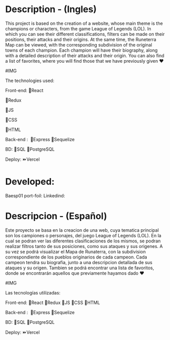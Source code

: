 # Description - (Ingles)
This project is based on the creation of a website, whose main theme is the champions or characters, from the game League of Legends (LOL).
In which you can see their different classifications, filters can be made on their positions, their attacks and their origins.
At the same time, the Runeterra Map can be viewed, with the corresponding subdivision of the original towns of each champion.
Each champion will have their biography, along with a detailed description of their attacks and their origin.
You can also find a list of favorites, where you will find those that we have previously given ♥

#IMG 

The technologies used:

Front-end:
 🔷​React

 🔷​Redux

 🔷​JS

 🔷​CSS

 🔷​HTML
 

Back-end :
​ 🔶​Express
 ​🔶​Sequelize

BD:
 🔴SQL
 🔴PostgreSQL

Deploy: 
 ⏩Vercel

# Developed:

Baesp01
port-foil: 
Linkedind:


# Descripcion - (Español)
Este proyecto se basa en la creacion de una web, cuya tematica principal son los campiones o personajes, del juego League of Legends (LOL). 
En la cual se podran ver las diferentes clasificaciones de los mismos, se podran realizar filtros tanto de sus posiciones, como sus ataques y sus origenes.
A su vez se podrá visualizar el Mapa de Runaterra, con la subdivision correspondiente de los pueblos originarios de cada campeon.
Cada campeon tendra su biografia, junto a una descripcion detallada de sus ataques y su origen.
Tambien se podrá encontrar una lista de favoritos, donde se encontrarán aquellos que previamente hayamos dado ♥

#IMG 


Las tecnologías utilizadas:

Front-end:
 🔷​React
 🔷​Redux
 🔷​JS
 🔷​CSS
 🔷​HTML

Back-end :
​ 🔶​Express
 ​🔶​Sequelize

BD:
 🔴SQL
 🔴PostgreSQL

Deploy: 
 ⏩Vercel